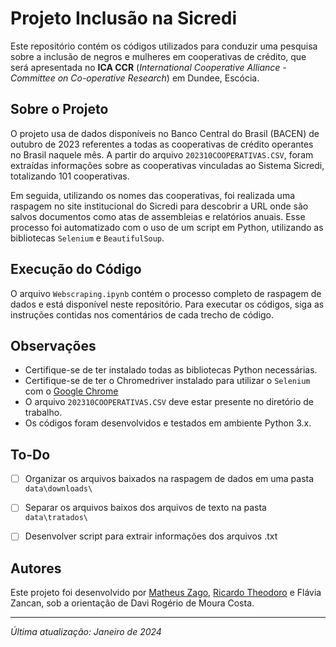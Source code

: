 # Projeto Inclusão na Sicredi

Este repositório contém os códigos utilizados para conduzir uma pesquisa sobre a inclusão de negros e mulheres em cooperativas de crédito, que será apresentada no **ICA CCR** (_International Cooperative Alliance - Committee on Co-operative Research_) em Dundee, Escócia.

## Sobre o Projeto

O projeto usa de dados disponíveis no Banco Central do Brasil (BACEN) de outubro de 2023 referentes a todas as cooperativas de crédito operantes no Brasil naquele mês. A partir do arquivo `202310COOPERATIVAS.CSV`, foram extraídas informações sobre as cooperativas vinculadas ao Sistema Sicredi, totalizando 101 cooperativas.

Em seguida, utilizando os nomes das cooperativas, foi realizada uma raspagem no site institucional do Sicredi para descobrir a URL onde são salvos documentos como atas de assembleias e relatórios anuais. Esse processo foi automatizado com o uso de um script em Python, utilizando as bibliotecas `Selenium` e `BeautifulSoup`.

## Execução do Código

O arquivo `Webscraping.ipynb` contém o processo completo de raspagem de dados e está disponível neste repositório.
Para executar os códigos, siga as instruções contidas nos comentários de cada trecho de código.

## Observações

- Certifique-se de ter instalado todas as bibliotecas Python necessárias.
- Certifique-se de ter o Chromedriver instalado para utilizar o `Selenium` com o [Google Chrome](https://chromedriver.chromium.org/downloads)
- O arquivo `202310COOPERATIVAS.CSV` deve estar presente no diretório de trabalho.
- Os códigos foram desenvolvidos e testados em ambiente Python 3.x.

## To-Do

- [ ] Organizar os arquivos baixados na raspagem de dados em uma pasta `data\downloads\`
- [ ] Separar os arquivos baixos dos arquivos de texto na pasta `data\tratados\`
- [ ] Desenvolver script para extrair informações dos arquivos .txt


## Autores

Este projeto foi desenvolvido por [Matheus Zago](https://github.com/mjzago), [Ricardo Theodoro](https://github.com/rtheodoro) e Flávia Zancan, sob a orientação de Davi Rogério de Moura Costa.

---

_Última atualização: Janeiro de 2024_
